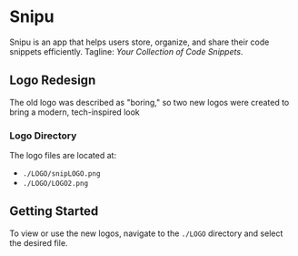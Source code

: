 # Snipu

Snipu is an app that helps users store, organize, and share their code snippets efficiently. Tagline: _Your Collection of Code Snippets_.

## Logo Redesign

The old logo was described as "boring," so two new logos were created to bring a modern, tech-inspired look

### Logo Directory

The logo files are located at:

- `./LOGO/snipLOGO.png`
- `./LOGO/LOGO2.png`

## Getting Started

To view or use the new logos, navigate to the `./LOGO` directory and select the desired file.
